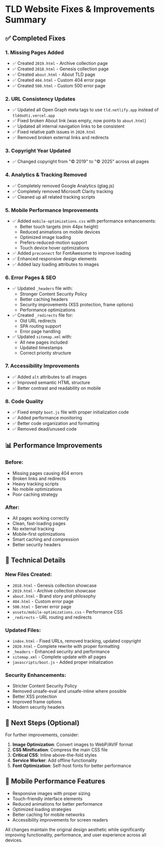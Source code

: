 # TLD Website Fixes & Improvements Summary

## ✅ Completed Fixes

### 1. **Missing Pages Added**
- ✅ Created `2019.html` - Archive collection page
- ✅ Created `2018.html` - Genesis collection page  
- ✅ Created `about.html` - About TLD page
- ✅ Created `404.html` - Custom 404 error page
- ✅ Created `500.html` - Custom 500 error page

### 2. **URL Consistency Updates**
- ✅ Updated all Open Graph meta tags to use `tld.netlify.app` instead of `tlddodti.vercel.app`
- ✅ Fixed broken About link (was empty, now points to `about.html`)
- ✅ Updated all internal navigation links to be consistent
- ✅ Fixed relative path issues in `2020.html`
- ✅ Removed broken external links and redirects

### 3. **Copyright Year Updated**
- ✅ Changed copyright from "© 2019" to "© 2025" across all pages

### 4. **Analytics & Tracking Removed**
- ✅ Completely removed Google Analytics (gtag.js)
- ✅ Completely removed Microsoft Clarity tracking
- ✅ Cleaned up all related tracking scripts

### 5. **Mobile Performance Improvements**
- ✅ Added `mobile-optimizations.css` with performance enhancements:
  - Better touch targets (min 44px height)
  - Reduced animations on mobile devices
  - Optimized image loading
  - Prefers-reduced-motion support
  - Touch device hover optimizations
- ✅ Added `preconnect` for FontAwesome to improve loading
- ✅ Enhanced responsive design elements
- ✅ Added lazy loading attributes to images

### 6. **Error Pages & SEO**
- ✅ Updated `_headers` file with:
  - Stronger Content Security Policy
  - Better caching headers
  - Security improvements (XSS protection, frame options)
  - Performance optimizations
- ✅ Created `_redirects` file for:
  - Old URL redirects
  - SPA routing support
  - Error page handling
- ✅ Updated `sitemap.xml` with:
  - All new pages included
  - Updated timestamps
  - Correct priority structure

### 7. **Accessibility Improvements**
- ✅ Added `alt` attributes to all images
- ✅ Improved semantic HTML structure
- ✅ Better contrast and readability on mobile

### 8. **Code Quality**
- ✅ Fixed empty `boot.js` file with proper initialization code
- ✅ Added performance monitoring
- ✅ Better code organization and formatting
- ✅ Removed dead/unused code

## 📊 Performance Improvements

### Before:
- Missing pages causing 404 errors
- Broken links and redirects
- Heavy tracking scripts
- No mobile optimizations
- Poor caching strategy

### After:
- All pages working correctly
- Clean, fast-loading pages
- No external tracking
- Mobile-first optimizations
- Smart caching and compression
- Better security headers

## 🔧 Technical Details

### New Files Created:
- `2018.html` - Genesis collection showcase
- `2019.html` - Archive collection showcase
- `about.html` - Brand story and philosophy
- `404.html` - Custom error page
- `500.html` - Server error page
- `assets/mobile-optimizations.css` - Performance CSS
- `_redirects` - URL routing and redirects

### Updated Files:
- `index.html` - Fixed URLs, removed tracking, updated copyright
- `2020.html` - Complete rewrite with proper formatting
- `_headers` - Enhanced security and performance
- `sitemap.xml` - Complete update with all pages
- `javascripts/boot.js` - Added proper initialization

### Security Enhancements:
- Stricter Content Security Policy
- Removed unsafe-eval and unsafe-inline where possible
- Better XSS protection
- Improved frame options
- Modern security headers

## 🚀 Next Steps (Optional)

For further improvements, consider:
1. **Image Optimization**: Convert images to WebP/AVIF format
2. **CSS Minification**: Compress the main CSS file
3. **Critical CSS**: Inline above-the-fold styles
4. **Service Worker**: Add offline functionality
5. **Font Optimization**: Self-host fonts for better performance

## 📱 Mobile Performance Features

- Responsive images with proper sizing
- Touch-friendly interface elements
- Reduced animations for better performance
- Optimized loading strategies
- Better caching for mobile networks
- Accessibility improvements for screen readers

All changes maintain the original design aesthetic while significantly improving functionality, performance, and user experience across all devices.
